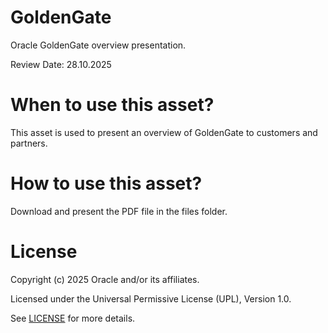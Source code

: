# GoldenGate
 
Oracle GoldenGate overview presentation.

Review Date: 28.10.2025
 
# When to use this asset?
 
This asset is used to present an overview of GoldenGate to customers and partners.
 
# How to use this asset?
 
Download and present the PDF file in the files folder.
 
# License

Copyright (c) 2025 Oracle and/or its affiliates.

Licensed under the Universal Permissive License (UPL), Version 1.0.

See [LICENSE](https://github.com/oracle-devrel/technology-engineering/blob/main/LICENSE.txt) for more details.
